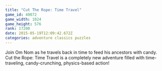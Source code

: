 ```yaml
---
title: "Cut The Rope: Time Travel"
game_id: 40072
game_width: 1024
game_height: 576
rank: 17200
date: 2015-05-19T12:09:42.672Z
categories: adventure classics puzzles
---
```

Join Om Nom as he travels back in time to feed his ancestors with candy. Cut the Rope: Time Travel is a completely new adventure filled with time-traveling, candy-crunching, physics-based action!